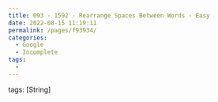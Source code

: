```yaml
---
title: 093 - 1592 - Rearrange Spaces Between Words - Easy
date: 2022-08-15 11:19:11
permalink: /pages/f93934/
categories:
  - Google
  - Incomplete
tags:
  - 
---
```

tags: [String]